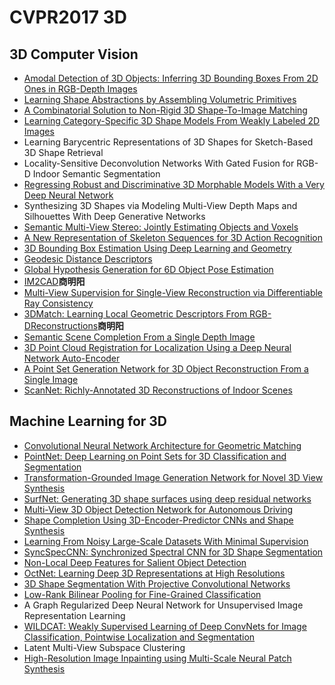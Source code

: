 # CVPR2017 3D
## 3D Computer Vision
* [Amodal Detection of 3D Objects: Inferring 3D Bounding Boxes From 2D Ones in RGB-Depth Images](https://cis.temple.edu/~latecki/Papers/DengCVPR2017.pdf)
* [Learning Shape Abstractions by Assembling Volumetric Primitives](https://arxiv.org/pdf/1612.00404.pdf)
* [A Combinatorial Solution to Non-Rigid 3D Shape-To-Image Matching](https://arxiv.org/pdf/1611.05241.pdf)
* [Learning Category-Specific 3D Shape Models From Weakly Labeled 2D Images](https://people.eecs.berkeley.edu/~akar/pamishapes.pdf)
* Learning Barycentric Representations of 3D Shapes for Sketch-Based 3D Shape Retrieval
* Locality-Sensitive Deconvolution Networks With Gated Fusion for RGB-D Indoor Semantic Segmentation
* [Regressing Robust and Discriminative 3D Morphable Models With a Very Deep Neural Network](https://arxiv.org/pdf/1612.04904)
* Synthesizing 3D Shapes via Modeling Multi-View Depth Maps and Silhouettes With Deep Generative Networks
* [Semantic Multi-View Stereo: Jointly Estimating Objects and Voxels](http://www.cvlibs.net/publications/Ulusoy2017CVPR.pdf)
* [A New Representation of Skeleton Sequences for 3D Action Recognition](https://arxiv.org/pdf/1703.03492)
* [3D Bounding Box Estimation Using Deep Learning and Geometry](https://arxiv.org/pdf/1612.00496)
* [Geodesic Distance Descriptors](https://arxiv.org/pdf/1611.07360)
* [Global Hypothesis Generation for 6D Object Pose Estimation](https://arxiv.org/pdf/1612.02287)
* [IM2CAD](https://arxiv.org/pdf/1608.05137)**商明阳**
* [Multi-View Supervision for Single-View Reconstruction via Differentiable Ray Consistency](https://arxiv.org/pdf/1704.06254)
* [3DMatch: Learning Local Geometric Descriptors From RGB-DReconstructions](https://arxiv.org/pdf/1603.08182)**商明阳**
* [Semantic Scene Completion From a Single Depth Image](http://www.ijcai.org/Proceedings/16/Papers/409.pdf)
* [3D Point Cloud Registration for Localization Using a Deep Neural Network Auto-Encoder](https://www.researchgate.net/publication/316455393_3D_Point_Cloud_Registration_for_Localization_using_a_Deep_Neural_Network_Auto-Encoder)
* [A Point Set Generation Network for 3D Object Reconstruction From a Single Image](https://arxiv.org/pdf/1612.00603)
* [ScanNet: Richly-Annotated 3D Reconstructions of Indoor Scenes](https://arxiv.org/pdf/1702.04405)

## Machine Learning for 3D
* [Convolutional Neural Network Architecture for Geometric Matching](https://arxiv.org/pdf/1703.05593)
* [PointNet: Deep Learning on Point Sets for 3D Classification and Segmentation](https://arxiv.org/pdf/1612.00593)
* [Transformation-Grounded Image Generation Network for Novel 3D View Synthesis](https://arxiv.org/pdf/1703.02921)
* [SurfNet: Generating 3D shape surfaces using deep residual networks](https://arxiv.org/pdf/1703.04079)
* [Multi-View 3D Object Detection Network for Autonomous Driving](https://arxiv.org/pdf/1611.07759)
* [Shape Completion Using 3D-Encoder-Predictor CNNs and Shape Synthesis](https://arxiv.org/pdf/1612.00101)
* [Learning From Noisy Large-Scale Datasets With Minimal Supervision](https://arxiv.org/pdf/1612.00606)
* [SyncSpecCNN: Synchronized Spectral CNN for 3D Shape Segmentation](https://arxiv.org/pdf/1612.00606)
* [Non-Local Deep Features for Salient Object Detection](https://drive.google.com/file/d/0B5R9-JLKvJcvVks0bFlDUWJmNzA/view)
* [OctNet: Learning Deep 3D Representations at High Resolutions](https://arxiv.org/pdf/1611.05009)
* [3D Shape Segmentation With Projective Convolutional Networks](https://arxiv.org/pdf/1612.02808)
* [Low-Rank Bilinear Pooling for Fine-Grained Classification](https://arxiv.org/abs/1611.05109)
* A Graph Regularized Deep Neural Network for Unsupervised Image Representation Learning
* [WILDCAT: Weakly Supervised Learning of Deep ConvNets for Image Classification, Pointwise Localization and Segmentation](http://webia.lip6.fr/~durandt/pdfs/2017_CVPR/Durand_WILDCAT_CVPR_2017.pdf)
* Latent Multi-View Subspace Clustering
* [High-Resolution Image Inpainting using Multi-Scale Neural Patch Synthesis](https://arxiv.org/abs/1611.09969)
